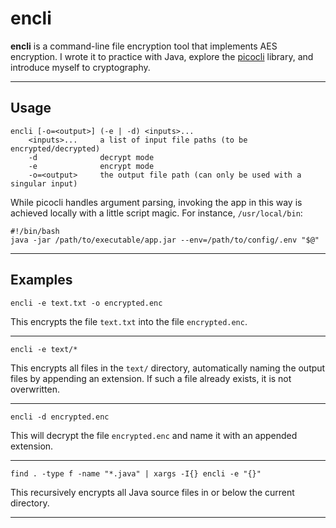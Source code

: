 # encli

**encli** is a command-line file encryption tool that implements AES encryption. I wrote it to practice with Java, explore the [picocli](https://picocli.info) library, and introduce myself to cryptography.

---

## Usage

    encli [-o=<output>] (-e | -d) <inputs>...
        <inputs>...     a list of input file paths (to be encrypted/decrypted)
        -d              decrypt mode
        -e              encrypt mode
        -o=<output>     the output file path (can only be used with a singular input)

While picocli handles argument parsing, invoking the app in this way is achieved locally with a little script magic. For instance, `/usr/local/bin`:

    #!/bin/bash
    java -jar /path/to/executable/app.jar --env=/path/to/config/.env "$@"

---

## Examples

    encli -e text.txt -o encrypted.enc

This encrypts the file `text.txt` into the file `encrypted.enc`. 

---

    encli -e text/*

This encrypts all files in the `text/` directory, automatically naming the output files by appending an extension. If such a file already exists, it is not overwritten. 

---

    encli -d encrypted.enc

This will decrypt the file `encrypted.enc` and name it with an appended extension.

---

    find . -type f -name "*.java" | xargs -I{} encli -e "{}"

This recursively encrypts all Java source files in or below the current directory.

---
